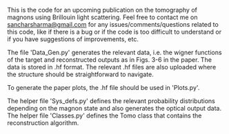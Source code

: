 This is the code for an upcoming publication on the tomography of magnons using Brillouin light scattering. Feel free to contact me on sancharsharma@gmail.com for any issues/comments/questions related to this code, like if there is a bug or if the code is too difficult to understand or if you have suggestions of improvements, etc. 

The file 'Data_Gen.py' generates the relevant data, i.e. the wigner functions of the target and reconstructed outputs as in Figs. 3-6 in the paper. The data is stored in .hf format. The relevant .hf files are also uploaded where the structure should be straightforward to navigate.

To generate the paper plots, the .hf file should be used in 'Plots.py'.

The helper file 'Sys_defs.py' defines the relevant probability distributions depending on the magnon state and also generates the optical output data.
The helper file 'Classes.py' defines the Tomo class that contains the reconstruction algorithm.
